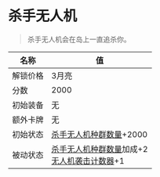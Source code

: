 # 杀手无人机  
> 杀手无人机会在岛上一直追杀你。  
  
名称  |  值  
----  |  ----  
解锁价格  |  3月亮  
分数  |  2000  
初始装备  |  无  
额外卡牌  |  无  
初始状态  |  [杀手无人机种群数量](Pop_Drone.md)+2000  
被动状态  |  [杀手无人机种群数量](Pop_Drone.md)加成+2<br>[无人机袭击计数器](DroneRaidCounter.md)+1  
